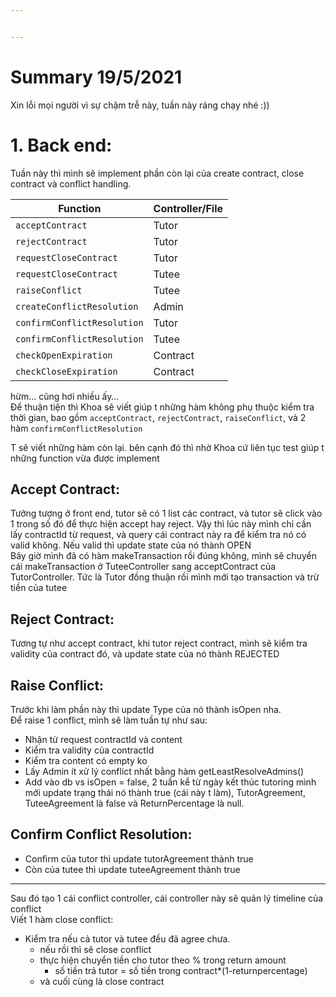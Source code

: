 ```yaml
---


---
```


<h1 id="summary-1952021">Summary 19/5/2021</h1>
<p>Xin lỗi mọi người vì sự chậm trễ này, tuần này ráng chạy nhé :))</p>
<h1 id="back-end">1. Back end:</h1>
<p>Tuần này thì mình sẽ implement phần còn lại của create contract, close contract và conflict handling.</p>

<table>
<thead>
<tr>
<th>Function</th>
<th>Controller/File</th>
</tr>
</thead>
<tbody>
<tr>
<td><code>acceptContract</code></td>
<td>Tutor</td>
</tr>
<tr>
<td><code>rejectContract</code></td>
<td>Tutor</td>
</tr>
<tr>
<td><code>requestCloseContract</code></td>
<td>Tutor</td>
</tr>
<tr>
<td><code>requestCloseContract</code></td>
<td>Tutee</td>
</tr>
<tr>
<td><code>raiseConflict</code></td>
<td>Tutee</td>
</tr>
<tr>
<td><code>createConflictResolution</code></td>
<td>Admin</td>
</tr>
<tr>
<td><code>confirmConflictResolution</code></td>
<td>Tutor</td>
</tr>
<tr>
<td><code>confirmConflictResolution</code></td>
<td>Tutee</td>
</tr>
<tr>
<td><code>checkOpenExpiration</code></td>
<td>Contract</td>
</tr>
<tr>
<td><code>checkCloseExpiration</code></td>
<td>Contract</td>
</tr>
</tbody>
</table><p>hừm… cũng hơi nhiều ấy…<br>
Để thuận tiện thì Khoa sẽ viết giúp t những hàm không phụ thuộc kiểm tra thời gian, bao gồm <code>acceptContract</code>, <code>rejectContract</code>, <code>raiseConflict</code>,  và 2 hàm <code>confirmConflictResolution</code></p>
<p>T sẽ viết những hàm còn lại. bên cạnh đó thì nhờ Khoa cứ liên tục test giúp t những function vừa được implement</p>
<h2 id="accept-contract">Accept Contract:</h2>
<p>Tưởng tượng ở front end, tutor sẽ có 1 list các contract, và tutor sẽ click vào 1 trong số đó để thực hiện accept hay reject. Vậy thì  lúc này  mình chỉ cần lấy contractId từ request, và query cái contract này ra để kiểm tra nó có valid không. Nếu valid thì update state của nó thành OPEN<br>
Bây giờ mình đã có hàm makeTransaction rồi đúng không, mình sẽ chuyển cái makeTransaction ở TuteeController sang acceptContract của TutorController. Tức là Tutor đồng thuận rồi mình mới tạo transaction và trừ tiền của tutee</p>
<h2 id="reject-contract">Reject Contract:</h2>
<p>Tương tự như accept contract, khi tutor reject contract, mình sẽ kiểm tra validity của contract đó, và update state của nó thành REJECTED</p>
<h2 id="raise-conflict">Raise Conflict:</h2>
<p>Trước khi làm phần này thì update Type của nó thành isOpen nha.<br>
Để raise 1 conflict, mình sẽ làm tuần tự như sau:</p>
<ul>
<li>Nhận từ request contractId và content</li>
<li>Kiểm tra validity của contractId</li>
<li>Kiểm tra content có empty ko</li>
<li>Lấy Admin ít xử lý conflict nhất bằng hàm getLeastResolveAdmins()</li>
<li>Add vào db vs isOpen = false, 2 tuần kể từ ngày kết thúc tutoring mình mới update trạng thái nó thành true (cái này t làm), TutorAgreement, TuteeAgreement là false và ReturnPercentage là null.</li>
</ul>
<h2 id="confirm-conflict-resolution">Confirm Conflict Resolution:</h2>
<ul>
<li>Confirm của tutor thì update tutorAgreement thành true</li>
<li>Còn của tutee thì update tuteeAgreement thành true</li>
</ul>
<hr>
<p>Sau đó tạo 1 cái conflict controller, cái controller này sẽ quản lý timeline của conflict<br>
Viết 1 hàm close conflict:</p>
<ul>
<li>Kiểm tra nếu cả tutor và tutee đều đã agree chưa.
<ul>
<li>nếu rồi thì sẽ close conflict</li>
<li>thực hiện chuyển tiền cho tutor theo % trong return amount
<ul>
<li>số tiền trả tutor = số tiền trong contract*(1-returnpercentage)</li>
</ul>
</li>
<li>và cuối cùng là close contract</li>
</ul>
</li>
</ul>

